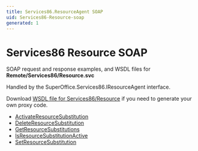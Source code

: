 ```yaml
---
title: Services86.ResourceAgent SOAP
uid: Services86-Resource-soap
generated: 1
---
```


# Services86 Resource SOAP

SOAP request and response examples, and WSDL files for **Remote/Services86/Resource.svc**

Handled by the <see cref="T:SuperOffice.Services86.IResourceAgent">SuperOffice.Services86.IResourceAgent</see> interface.

Download [WSDL file for Services86/Resource](../Services86-Resource.md) if you need to generate your own proxy code.

* [ActivateResourceSubstitution](ActivateResourceSubstitution.md)
* [DeleteResourceSubstitution](DeleteResourceSubstitution.md)
* [GetResourceSubstitutions](GetResourceSubstitutions.md)
* [IsResourceSubstitutionActive](IsResourceSubstitutionActive.md)
* [SetResourceSubstitution](SetResourceSubstitution.md)
